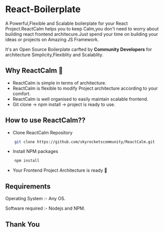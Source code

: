# React-Boilerplate
A Powerful,Flexible and Scalable boilerplate for your React Project.ReactCalm helps you to keep Calm,you don't need to worry about building react frontend architecure.Just spend your time on building your ideas or projects on Amazing JS Framework. 


It's an Open Source Boilerplate carfted by **Community Developers** for architecture Simplicity,Flexiblity and Scalablity.

## Why ReactCalm 🤔

- ReactCalm is simple in terms of architecture.
- ReactCalm is flexible to modify Project architecture according to your comfort.
- ReactCalm is well organised to easily maintain scalable frontend.
- Git clone -> npm install -> project is ready to use. 

## How to use ReactCalm??
- Clone ReactCalm Repository
```bash
    git clone https://github.com/skyrocketscommunity/ReactCalm.git
```
- Install NPM packages 
```bash
    npm install
```
- Your Frontend Project Architecture is ready 🤙

## Requirements

 Operating System  :- Any OS.

 Software required :- Nodejs and NPM.


## Thank You
